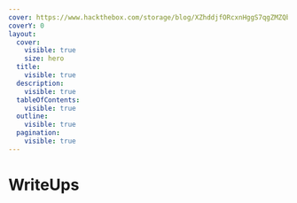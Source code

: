 ```yaml
---
cover: https://www.hackthebox.com/storage/blog/XZhddjfORcxnHggS7qgZMZQb3iX2Ytrx.jpg
coverY: 0
layout:
  cover:
    visible: true
    size: hero
  title:
    visible: true
  description:
    visible: true
  tableOfContents:
    visible: true
  outline:
    visible: true
  pagination:
    visible: true
---
```


# WriteUps

